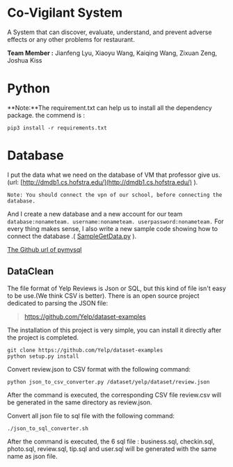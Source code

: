 Co-Vigilant System
================================

A System that can discover, evaluate, understand, and prevent adverse effects or any other problems for restaurant.

**Team Member :** Jianfeng Lyu, Xiaoyu Wang, Kaiqing Wang, Zixuan Zeng,
Joshua Kiss

Python
================================

**Note:**The requirement.txt can help us to install all the dependency
package. the commend is : 

    pip3 install -r requirements.txt

Database
================================
I put the data what we need on the database of VM that professor give
us.(url: [http://dmdb1.cs.hofstra.edu/](http://dmdb1.cs.hofstra.edu/) ).

    Note: You should connect the vpn of our school, before connecting the
    database. 

And I create a new database and a new account for our team
`database:nonameteam. username:nonameteam. userpassword:nonameteam.` For
every thing makes sense, I also write a new sample code showing how to
connect the database .(
[SampleGetData.py](./CoVigilantSystems/SampleGetData.py) ).

[The Github url of pymysql](https://github.com/PyMySQL/PyMySQL/)

DataClean
------------
The file format of Yelp Reviews is Json or SQL, but this kind of file
isn't easy to be use.(We think CSV is better). There is an open source project dedicated to parsing the JSON file:

> https://github.com/Yelp/dataset-examples

The installation of this project is very simple, you can install it directly after the project is completed.

	git clone https://github.com/Yelp/dataset-examples
	python setup.py install

Convert review.json to CSV format with the following command:

	python json_to_csv_converter.py /dataset/yelp/dataset/review.json

After the command is executed, the corresponding CSV file review.csv will be generated in the same directory as review.json.

Convert all json file to sql file with the following command:

	./json_to_sql_converter.sh
	
After the command is executed, the 6 sql file : business.sql, checkin.sql, photo.sql, review.sql, tip.sql and user.sql will be generated with the same name as json file.